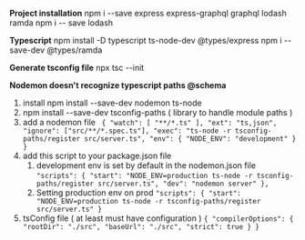 **Project installation**
npm i --save express express-graphql graphql lodash ramda
npm i -- save lodash

**Typescript**
npm install  -D typescript ts-node-dev @types/express
npm i --save-dev @types/ramda
<!-- cors: @types/cors -->

**Generate tsconfig file**
npx tsc --init

**Nodemon doesn't recognize typescript paths @schema**
1. install npm install --save-dev nodemon ts-node
2. npm install --save-dev tsconfig-paths ( library to handle module paths )
3. add a nodemon file 
    `
    {
        "watch": [
            "**/*.ts"
        ],
        "ext": "ts,json",
        "ignore": ["src/**/*.spec.ts"],
        "exec": "ts-node -r tsconfig-paths/register src/server.ts",
        "env": {
            "NODE_ENV": "development"
        }
    }`
4. add this script to your package.json file 
   1. development env is set by default in the nodemon.json file 
       `"scripts": {
           "start": "NODE_ENV=production ts-node -r tsconfig-paths/register src/server.ts",
           "dev": "nodemon server"
       },`
   2. Setting production env on prod 
       `"scripts": {
           "start": "NODE_ENV=production ts-node -r tsconfig-paths/register src/server.ts"
       }`
5. tsConfig file ( at least must have configuration )
   `{
      "compilerOptions": {
        "rootDir": "./src",
        "baseUrl": "./src",
        "strict": true
      }
    }`
